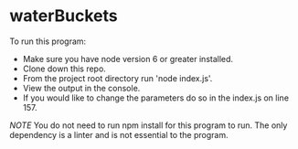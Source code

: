 # waterBuckets

To run this program:
 - Make sure you have node version 6 or greater installed.
 - Clone down this repo.
 - From the project root directory run 'node index.js'.
 - View the output in the console.
 - If you would like to change the parameters do so in the index.js on line 157.

 *NOTE* You do not need to run npm install for this program to run. The only dependency is a linter and is not essential to the program.